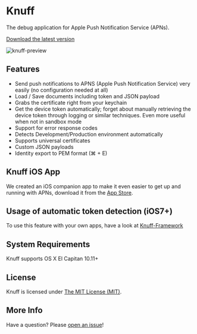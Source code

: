 # Knuff
The debug application for Apple Push Notification Service (APNs).

[Download the latest version](https://github.com/KnuffApp/Knuff/releases "Download")

![knuff-preview](https://cloud.githubusercontent.com/assets/499192/12481271/36b610e0-c048-11e5-9be6-ee9e996036a2.png)

## Features
* Send push notifications to APNS (Apple Push Notification Service) very easily (no configuration needed at all)
* Load / Save documents including token and JSON payload
* Grabs the certificate right from your keychain
* Get the device token automatically; forget about manually retrieving the device token through logging or similar techniques. Even more useful when not in sandbox mode
* Support for error response codes
* Detects Development/Production environment automatically
* Supports universal certificates
* Custom JSON payloads
* Identity export to PEM format (⌘ + E)

## Knuff iOS App

We created an iOS companion app to make it even easier to get up and running with APNs, download it from the [App Store](https://itunes.apple.com/us/app/knuff-the-apns-debug-tool/id993435856).

## Usage of automatic token detection (iOS7+)

To use this feature with your own apps, have a look at [Knuff-Framework](https://github.com/KnuffApp/Knuff-Framework)

## System Requirements

Knuff supports OS X El Capitan 10.11+

## License

Knuff is licensed under [The MIT License (MIT)](LICENSE).

## More Info

Have a question? Please [open an issue](https://github.com/KnuffApp/Knuff/issues/new)!
